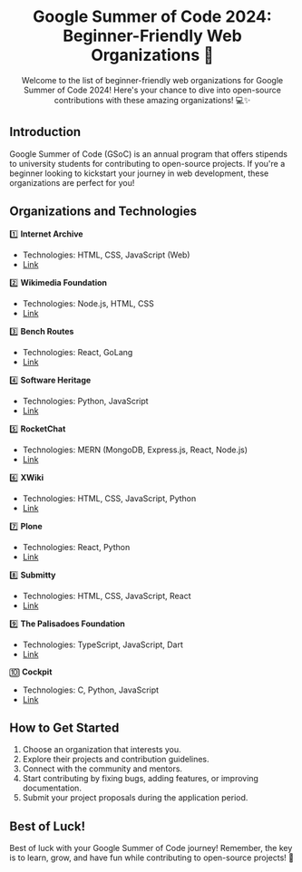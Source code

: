 <h1 align="center">Google Summer of Code 2024: Beginner-Friendly Web Organizations 🚀</h1>

<p align="center">
  Welcome to the list of beginner-friendly web organizations for Google Summer of Code 2024! Here's your chance to dive into open-source contributions with these amazing organizations! 💻✨
</p>

## Introduction

Google Summer of Code (GSoC) is an annual program that offers stipends to university students for contributing to open-source projects. If you're a beginner looking to kickstart your journey in web development, these organizations are perfect for you!

## Organizations and Technologies

1️⃣ **Internet Archive**
   - Technologies: HTML, CSS, JavaScript (Web)
   - [Link](https://lnkd.in/gw4qmGCV)

2️⃣ **Wikimedia Foundation**
   - Technologies: Node.js, HTML, CSS
   - [Link](https://lnkd.in/g4CWrgQj)

3️⃣ **Bench Routes**
   - Technologies: React, GoLang
   - [Link](https://lnkd.in/g4fXdeNr)

4️⃣ **Software Heritage**
   - Technologies: Python, JavaScript
   - [Link](https://lnkd.in/gmJPd55M)

5️⃣ **RocketChat**
   - Technologies: MERN (MongoDB, Express.js, React, Node.js)
   - [Link](https://lnkd.in/gGJ-ZgEa)

6️⃣ **XWiki**
   - Technologies: HTML, CSS, JavaScript, Python
   - [Link](https://github.com/xwiki)

7️⃣ **Plone**
   - Technologies: React, Python
   - [Link](https://github.com/plone)

8️⃣ **Submitty**
   - Technologies: HTML, CSS, JavaScript, React
   - [Link](https://lnkd.in/g2KQvSpB)

9️⃣ **The Palisadoes Foundation**
   - Technologies: TypeScript, JavaScript, Dart
   - [Link](https://lnkd.in/giKZW-iS)

🔟 **Cockpit**
   - Technologies: C, Python, JavaScript
   - [Link](https://lnkd.in/gXwQA2JT)

## How to Get Started

1. Choose an organization that interests you.
2. Explore their projects and contribution guidelines.
3. Connect with the community and mentors.
4. Start contributing by fixing bugs, adding features, or improving documentation.
5. Submit your project proposals during the application period.

## Best of Luck!

Best of luck with your Google Summer of Code journey! Remember, the key is to learn, grow, and have fun while contributing to open-source projects! 🌟

